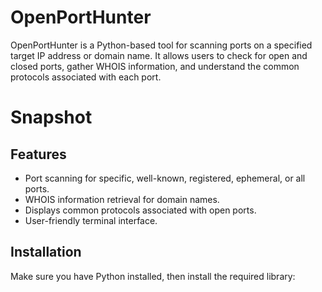 # OpenPortHunter

OpenPortHunter is a Python-based tool for scanning ports on a specified target IP address or domain name. It allows users to check for open and closed ports, gather WHOIS information, and understand the common protocols associated with each port.

# Snapshot

## Features
- Port scanning for specific, well-known, registered, ephemeral, or all ports.
- WHOIS information retrieval for domain names.
- Displays common protocols associated with open ports.
- User-friendly terminal interface.

## Installation
Make sure you have Python installed, then install the required library:
```bash

